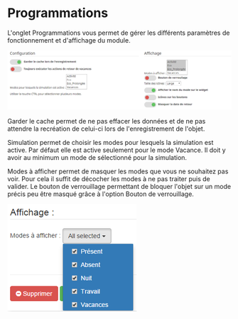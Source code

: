 Programmations
=====

L'onglet Programmations vous permet de gérer les différents paramètres de fonctionnement et d'affichage du module.

![presence7](../images/presence_programmations1.png)

Garder le cache permet de ne pas effacer les données et de ne pas attendre la recréation de celui-ci lors de l'enregistrement de l'objet.

Simulation permet de choisir les modes pour lesquels la simulation est active.
Par défaut elle est active seulement pour le mode Vacance. Il doit y avoir au minimum un mode de sélectionné pour la simulation.

Modes à afficher permet de masquer les modes que vous ne souhaitez pas voir. Pour cela il suffit de décocher les modes à ne pas traiter puis de valider.
Le bouton de verrouillage permettant de bloquer l'objet sur un mode précis peu être masqué grâce à l'option Bouton de verrouillage.

![presence8](../images/presence_programmations2.png)
